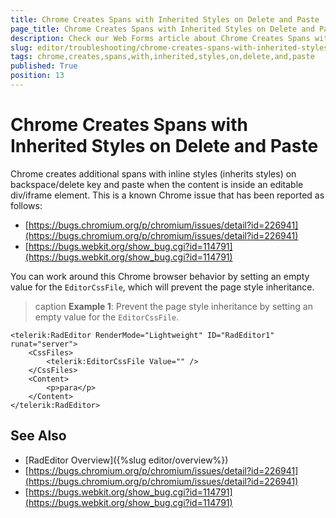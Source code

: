 ```yaml
---
title: Chrome Creates Spans with Inherited Styles on Delete and Paste
page_title: Chrome Creates Spans with Inherited Styles on Delete and Paste - RadEditor
description: Check our Web Forms article about Chrome Creates Spans with Inherited Styles on Delete and Paste.
slug: editor/troubleshooting/chrome-creates-spans-with-inherited-styles-on-delete-and-paste
tags: chrome,creates,spans,with,inherited,styles,on,delete,and,paste
published: True
position: 13
---
```


# Chrome Creates Spans with Inherited Styles on Delete and Paste

Chrome creates additional spans with inline styles (inherits styles) on backspace/delete key and paste when the content is inside an editable div/iframe element. This is a known Chrome issue that has been reported as follows:

 * [https://bugs.chromium.org/p/chromium/issues/detail?id=226941](https://bugs.chromium.org/p/chromium/issues/detail?id=226941)
 * [https://bugs.webkit.org/show_bug.cgi?id=114791](https://bugs.webkit.org/show_bug.cgi?id=114791)

You can work around this Chrome browser behavior by setting an empty value for the `EditorCssFile`, which will prevent the page style inheritance.

>caption **Example 1**: Prevent the page style inheritance by setting an empty value for the `EditorCssFile`.

````ASP.NET
<telerik:RadEditor RenderMode="Lightweight" ID="RadEditor1" runat="server">
    <CssFiles>
        <telerik:EditorCssFile Value="" />
    </CssFiles>
    <Content>
        <p>para</p>
    </Content>
</telerik:RadEditor>
````

## See Also

 * [RadEditor Overview]({%slug editor/overview%})
 * [https://bugs.chromium.org/p/chromium/issues/detail?id=226941](https://bugs.chromium.org/p/chromium/issues/detail?id=226941)
 * [https://bugs.webkit.org/show_bug.cgi?id=114791](https://bugs.webkit.org/show_bug.cgi?id=114791)
